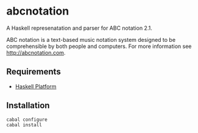 
# abcnotation

A Haskell represenatation and parser for ABC notation 2.1.

ABC notation is a text-based music notation system designed to be comprehensible by
both people and computers. For more information see <http://abcnotation.com>.


## Requirements

* [Haskell Platform](http://www.haskell.org/platform)

## Installation

    cabal configure
    cabal install
